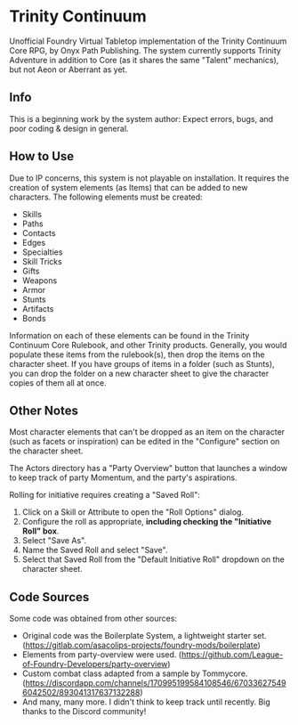 # Trinity Continuum

Unofficial Foundry Virtual Tabletop implementation of the Trinity Continuum Core RPG, by Onyx Path Publishing. The system currently supports Trinity Adventure in addition to Core (as it shares the same "Talent" mechanics), but not Aeon or Aberrant as yet.

## Info

This is a beginning work by the system author: Expect errors, bugs, and poor coding & design in general.

## How to Use

Due to IP concerns, this system is not playable on installation. It requires the creation of system elements (as Items) that can be added to new characters. The following elements must be created:
* Skills
* Paths
* Contacts
* Edges
* Specialties
* Skill Tricks
* Gifts
* Weapons
* Armor
* Stunts
* Artifacts
* Bonds

Information on each of these elements can be found in the Trinity Continuum Core Rulebook, and other Trinity products. Generally, you would populate these items from the rulebook(s), then drop the items on the character sheet. If you have groups of items in a folder (such as Stunts), you can drop the folder on a new character sheet to give the character copies of them all at once.

## Other Notes

Most character elements that can't be dropped as an item on the character (such as facets or inspiration) can be edited in the "Configure" section on the character sheet.

The Actors directory has a "Party Overview" button that launches a window to keep track of party Momentum, and the party's aspirations.

Rolling for initiative requires creating a "Saved Roll":
1. Click on a Skill or Attribute to open the "Roll Options" dialog.
2. Configure the roll as appropriate, **including checking the "Initiative Roll" box**.
3. Select "Save As".
4. Name the Saved Roll and select "Save".
5. Select that Saved Roll from the "Default Initiative Roll" dropdown on the character sheet.

## Code Sources

Some code was obtained from other sources:
- Original code was the Boilerplate System, a lightweight starter set. (https://gitlab.com/asacolips-projects/foundry-mods/boilerplate)
- Elements from party-overview were used. (https://github.com/League-of-Foundry-Developers/party-overview)
- Custom combat class adapted from a sample by Tommycore. (https://discordapp.com/channels/170995199584108546/670336275496042502/893041317637132288)
- And many, many more. I didn't think to keep track until recently. Big thanks to the Discord community!
